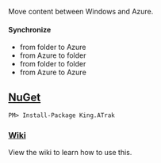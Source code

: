 Move content between Windows and Azure.

#### Synchronize
- from folder to Azure
- from Azure to folder
- from folder to folder
- from Azure to Azure

## [NuGet](https://www.nuget.org/packages/King.ATrak)
```
PM> Install-Package King.ATrak
```

### [Wiki](https://github.com/jefking/King.A-Trak/wiki)
View the wiki to learn how to use this.